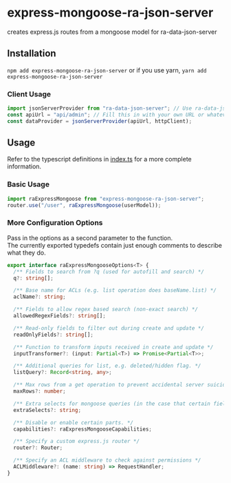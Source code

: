 # express-mongoose-ra-json-server
creates express.js routes from a mongoose model for ra-data-json-server

## Installation
`npm add express-mongoose-ra-json-server` or if you use yarn, `yarn add express-mongoose-ra-json-server`

### Client Usage
```ts
import jsonServerProvider from "ra-data-json-server"; // Use ra-data-json-server
const apiUrl = "api/admin"; // Fill this in with your own URL or whatever you wish.
const dataProvider = jsonServerProvider(apiUrl, httpClient);
```
## Usage
Refer to the typescript definitions in [index.ts](src/index.ts) for a more complete information.

### Basic Usage
```ts
import raExpressMongoose from "express-mongoose-ra-json-server";
router.use("/user", raExpressMongoose(userModel));
```

### More Configuration Options
Pass in the options as a second parameter to the function.  
The currently exported typedefs contain just enough comments to describe what they do.
```ts
export interface raExpressMongooseOptions<T> {
  /** Fields to search from ?q (used for autofill and search) */
  q?: string[];

  /** Base name for ACLs (e.g. list operation does baseName.list) */
  aclName?: string;

  /** Fields to allow regex based search (non-exact search) */
  allowedRegexFields?: string[];

  /** Read-only fields to filter out during create and update */
  readOnlyFields?: string[];

  /** Function to transform inputs received in create and update */
  inputTransformer?: (input: Partial<T>) => Promise<Partial<T>>;

  /** Additional queries for list, e.g. deleted/hidden flag. */
  listQuery?: Record<string, any>;

  /** Max rows from a get operation to prevent accidental server suicide (default 100) */
  maxRows?: number;

  /** Extra selects for mongoose queries (in the case that certain fields are hidden by default) */
  extraSelects?: string;

  /** Disable or enable certain parts. */
  capabilities?: raExpressMongooseCapabilities;

  /** Specify a custom express.js router */
  router?: Router;

  /** Specify an ACL middleware to check against permissions */
  ACLMiddleware?: (name: string) => RequestHandler;
}
```